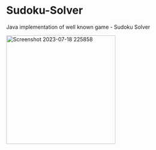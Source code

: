 # Sudoku-Solver
Java implementation of well known game - Sudoku Solver





<img width="291" alt="Screenshot 2023-07-18 225858" src="https://github.com/BhaktiKsh/Sudoku-Solver/assets/139890337/fdac0b79-f95e-4494-87b6-b2ed0719ad30">
